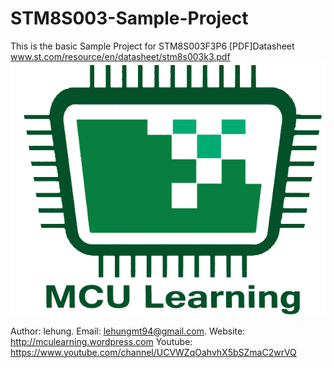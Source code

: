 # STM8S003-Sample-Project
This is the basic Sample Project for STM8S003F3P6
[PDF]Datasheet
www.st.com/resource/en/datasheet/stm8s003k3.pdf
![alt text](https://raw.githubusercontent.com/lehungmt94/STM8S003-Sample-Project/master/MCULearning.png "MCULearning Logo")

Author: lehung.
Email: lehungmt94@gmail.com.
Website: http://mculearning.wordpress.com
Youtube: https://www.youtube.com/channel/UCVWZqOahvhX5bSZmaC2wrVQ



